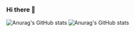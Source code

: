 ### Hi there 👋

<!--
**Arulkp/Arulkp** is a ✨ _special_ ✨ repository because its `README.md` (this file) appears on your GitHub profile.

Here are some ideas to get you started:

- 🔭 I’m currently working on ...
- 🌱 I’m currently learning ...
- 👯 I’m looking to collaborate on ...
- 🤔 I’m looking for help with ...
- 💬 Ask me about ...
- 📫 How to reach me: ...
- 😄 Pronouns: ...
- ⚡ Fun fact: ...
-->





![Anurag's GitHub stats](https://github-readme-stats.vercel.app/api?username=Arulkp&show_icons=true)
![Anurag's GitHub stats](https://github-readme-stats.vercel.app/api?username=Arulkp&show_icons=true&theme=radical)

